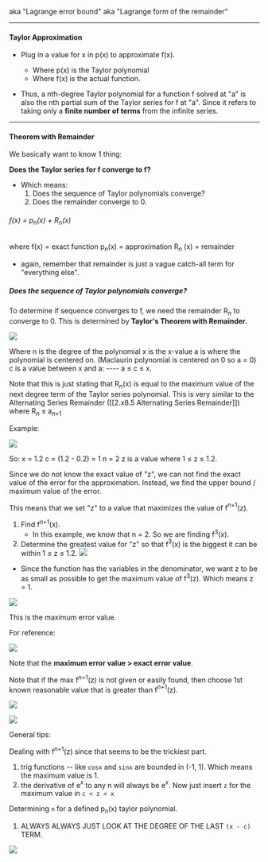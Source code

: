 aka "Lagrange error bound" aka "Lagrange form of the remainder"

---
#### Taylor Approximation

* Plug in a value for x in p(x) to approximate f(x).
	* Where p(x) is the Taylor polynomial
	* Where f(x) is the actual function. 

* Thus, a nth-degree Taylor polynomial for a function f solved at "a" is also the nth partial sum of the Taylor series for f at "a".   Since it refers to taking only a **finite number of terms** from the infinite series.

---
#### Theorem with Remainder

We basically want to know 1 thing:

**Does the Taylor series for f converge to f?**
* Which means:
	1. Does the sequence of Taylor polynomials converge?
	2. Does the remainder converge to 0.

###### f(x) = p$_n$(x) + R$_n$(x)

where 
f(x) = exact function
p$_n$(x) = approximation
R$_n$ (x) = remainder 
* again, remember that remainder is just a vague catch-all term for "everything else".

##### Does the sequence of Taylor polynomials converge?

To determine if sequence converges to f, we need the remainder R$_n$ to converge to 0. This is determined by **Taylor's Theorem with Remainder.**

**![](https://lh7-rt.googleusercontent.com/docsz/AD_4nXeAATNClGo1-qDJ7y9tJdAXtannLv_cv0ayMaB8sfenOThUpdvU5dg2kIHEXXZF6G-9OcqJukvofgWPLLqsXRPoYpGhNpAqhzZ652cN_ietXe2vUbXCtUj9NWzdTby68r84KDcC?key=ziQWJHwTLKgUkvIHN9PDPw)**

Where
n is the degree of the polynomial
x is the x-value
a is where the polynomial is centered on. (Maclaurin polynomial is centered on 0 so a = 0)
c is a value between x and a: ---- a ≤	c ≤ x.

Note that this is just stating that R$_n$(x)  is equal to the maximum value of the next degree term of the Taylor series polynomial. This is very similar to the Alternating Series Remainder ([[2.x8.5 Alternating Series Remainder]]) where R$_n$ ≤ a$_n$$_+$$_1$ 

Example:

**![](https://lh7-rt.googleusercontent.com/docsz/AD_4nXe6cNKE5Bz5v4vJt0s8ggy2-LSpvPIUNZN4yrzJXeXLqvp0O2X7vMjlyY2XhXol2zCeGXrltyfa8KxEEU60q32zvQjd2JJ81MOJF4AaXw6z1l8ns_JGXr-n8Bi5AHkhn-6DWbfIjA?key=ziQWJHwTLKgUkvIHN9PDPw)**

So:
x = 1.2
c = (1.2 - 0.2) = 1
n = 2
z is a value where 1 ≤ z ≤ 1.2.

Since we do not know the exact value of "z", we can not find the exact value of the error for the approximation. Instead, we find the upper bound / maximum value of the error.

This means that we set "z" to a value that maximizes the value of f$^n$$^+$$^1$(z). 

1. Find  f$^n$$^+$$^1$(x).
   * In this example, we know that n = 2. So we are finding f$^3$(x).
2. Determine the greatest value for "z" so that f$^3$(x) is the biggest it can be within 1 ≤ z ≤ 1.2.
**![](https://lh7-rt.googleusercontent.com/docsz/AD_4nXeRxzZer-Os_ehJ7kCQJIPp9LtyafPrbYp_QzBheJPI2tr-YuD8tQ0x7liRERuSOgz4p8twqv1ayzTTPKoMf_7zGgvMkcIDahUV0UBLJmsGE0dE982xq9X7kCkxhMaGSk3ytHyAaA?key=ziQWJHwTLKgUkvIHN9PDPw)**

* Since the function has the variables in the denominator, we want z to be as small as possible to get the maximum value of f$^3$(z). Which means z = 1.

**![](https://lh7-rt.googleusercontent.com/docsz/AD_4nXdG3IaiHmsxgTLxyf7LkkbAOitRo_C_aL4uopox-zp48NJ1GtFGqSfJfRcuTHbq_bCgs6HdblfGUamdetet5jH6A1rWFCG9gIO5qBIxYgTIJt6FkYrsY9Haqc-daFgJaVV_JFVz?key=ziQWJHwTLKgUkvIHN9PDPw)**

This is the maximum error value.

For reference:

**![](https://lh7-rt.googleusercontent.com/docsz/AD_4nXeHTchTfRt2oSR1W0KAWGI51GhzQQCsBHugT9QyJ1xvQlRprqRUmMgob2ava00c1IH-rV_ChyULjux-YXM6hiWOoly1g89mJ_wzXyib3aymfbzbNJj9NvS_ugdk-xJZypBFlcmsew?key=ziQWJHwTLKgUkvIHN9PDPw)**

Note that the **maximum error value > exact error value**. 

Note that if the max  f$^n$$^+$$^1$(z) is not given or easily found, then choose 1st known reasonable value that is greater than  f$^n$$^+$$^1$(z).

**![](https://lh7-rt.googleusercontent.com/docsz/AD_4nXc_esSlowIb4VrtLzgFbjZ6Won6FxluwxmC82zUwryUAzYrzAebD7x-qoYqfq7lVK-n35QC1J0F1dbWMg_R6i4IVY7kbNZthDLMQbqrjSUcOMqrPQRWgEMSU0y-ogh7r-DgK7Pvtw?key=mVF1W1TrBFF1vodp-5EllQ)**

**![](https://lh7-rt.googleusercontent.com/docsz/AD_4nXcpqn-rtkiDTEOXDFvNkUEvxVBT7cF0YGsGNjAFiLm9b-Y9PxKQjfFx1XSddH58TRFG1H46mQVQsI5eyFiuRBDi6jcWaz_0EHXhZhR6uZtK6u6-igz45ldaDVrC5TwVIPWPlTOwsQ?key=mVF1W1TrBFF1vodp-5EllQ)**

General tips:

Dealing with f$^n$$^+$$^1$(z) since that seems to be the trickiest part.

1. trig functions -- like `cosx` and `sinx` are bounded in  (-1, 1). Which means the maximum value is 1.
2. the derivative of e$^x$ to any n will always be e$^x$. Now just insert `z` for the maximum value in `c < z < x`

Determining `n` for a defined p$_n$(x) taylor polynomial.

1. ALWAYS ALWAYS JUST LOOK AT THE DEGREE OF THE LAST `(x - c)` TERM.


**![](https://lh7-rt.googleusercontent.com/docsz/AD_4nXedmR_BgR0WBGGAf6bfmgHm7OpStr1bz-D-qjQh4gMTVi8r9M2f29E4zzt3SL-KVYZgsQFtFWG9nFfh5unUrNie3e_kzJ6gwzqQeXLjxm6VJnBtm9dX9mvOI_r2I2zCB9Cg-8yN?key=ziQWJHwTLKgUkvIHN9PDPw)**

